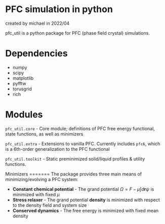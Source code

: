 # PFC simulation in python

created by michael in 2022/04

pfc_util is a python package for PFC (phase field crystal) simulations.

# Dependencies

-   numpy
-   scipy
-   matplotlib
-   pyfftw
-   torusgrid
-   rich

# Modules

`pfc_util.core` - Core module; definitions of PFC free energy
functional, state functions, as well as minimizers

`pfc_util.extra` - Extensions to vanilla PFC. Currently includes `pfc6`,
which is a 6th-order generalization to the PFC functional

`pfc_util.toolkit` - Static preminimized solid/liquid profiles & utility
functions.

Minimizers ======= The package provides three main means of
minimizing/evolving a PFC system:

-   **Constant chemical potential** - The grand potential
    $\Omega = F - \mu \int d\mathbf{r} \psi$ is minimized with fixed
    $\mu$
-   **Stress relaxer** - The grand potential **density** is minimized
    with respect to the density field and system size
-   **Conserved dynamics** - The free energy is minimized with fixed
    mean density
